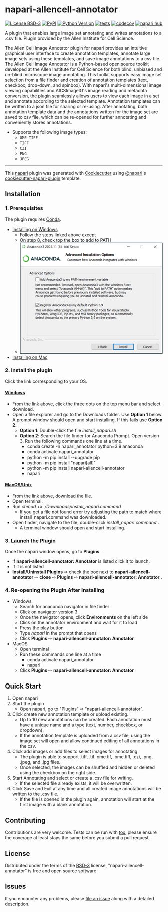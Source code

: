 # napari-allencell-annotator

[![License BSD-3](https://img.shields.io/pypi/l/napari-allencell-annotator.svg?color=green)](https://github.com/bbridge0200/napari-allencell-annotator/raw/main/LICENSE)
[![PyPI](https://img.shields.io/pypi/v/napari-allencell-annotator.svg?color=green)](https://pypi.org/project/napari-allencell-annotator)
[![Python Version](https://img.shields.io/pypi/pyversions/napari-allencell-annotator.svg?color=green)](https://python.org)
[![tests](https://github.com/bbridge0200/napari-allencell-annotator/workflows/tests/badge.svg)](https://github.com/bbridge0200/napari-allencell-annotator/actions)
[![codecov](https://codecov.io/gh/bbridge0200/napari-allencell-annotator/branch/main/graph/badge.svg)](https://codecov.io/gh/bbridge0200/napari-allencell-annotator)
[![napari hub](https://img.shields.io/endpoint?url=https://api.napari-hub.org/shields/napari-allencell-annotator)](https://napari-hub.org/plugins/napari-allencell-annotator)

A plugin that enables large image set annotating and writes annotations to a .csv file. 
Plugin provided by the Allen Institute for Cell Science.

The Allen Cell Image Annotator plugin for napari provides an intuitive
graphical user interface to create annotation templates, annotate large 
image sets using these templates, and save image annotations to a csv file. 
The Allen Cell Image Annotator is a Python-based open source toolkit 
developed at the Allen Institute for Cell Science for both blind, unbiased and un-blind 
microscope image annotating. This toolkit supports easy image set selection
from a file finder and creation of annotation templates (text, checkbox, drop-down, and spinbox).
With napari's multi-dimensional image viewing capabilities and AICSImageIO's
image reading and metadata conversion, the plugin seamlessly allows users to
view each image in a set and annotate according to the selected template.
Annotation templates can be written to a json file for sharing or re-using. After annotating,
both annotation template data and the annotations written for the image set 
are saved to csv file, which can be re-opened for further annotating and conveniently
stores annotations.

-   Supports the following image types:
    - `OME-TIFF`
    - `TIFF`
    - `CZI` 
    - `PNG` 
    -   `JPEG` 


----------------------------------

This [napari] plugin was generated with [Cookiecutter] using [@napari]'s [cookiecutter-napari-plugin] template.

<!--
Don't miss the full getting started guide to files up your new package:
https://github.com/napari/cookiecutter-napari-plugin#getting-started

and review the napari docs for plugin developers:
https://napari.org/plugins/index.html
-->

## Installation
### 1. Prerequisites

The plugin requires [Conda](https://docs.anaconda.com/anaconda/install/).
- [Installing on Windows ](https://docs.anaconda.com/anaconda/install/windows/) 
  - Follow the steps linked above except
  - On step 8, check top the box to add to PATH
  - ![Alt text](napari_allencell_annotator/assets/windowsstep8.png)
- [Installing on Mac ](https://docs.anaconda.com/anaconda/install/mac-os/) 

### 2. Install the plugin
Click the link corresponding to your OS.
#### [Windows](https://alleninstitute-my.sharepoint.com/:u:/g/personal/beatrice_bridge_alleninstitute_org/EVOKZ8-PZB5AvO6z6OAjZ_YB2EHbaU9XRc_Z281oM0ctOg?e=skbKzh)
- From the link above, click the three dots on the top menu bar and select download. 
- Open a file explorer and go to the Downloads folder. Use **Option 1** below. A prompt window should open and start installing. If this fails use **Option 2**. 
  - **Option 1**: Double-click the file _install_napari.sh_
  - **Option 2**: Search the file finder for Anaconda Prompt. Open version 3. Run the following commands one line at a time. 
    - conda create -n napari_annotator python=3.9 anaconda
    - conda activate napari_annotator
    - python -m pip install --upgrade pip
    - python -m pip install "napari[all]"
    - python -m pip install napari-allencell-annotator
    - napari
#### [MacOS/Unix](https://alleninstitute-my.sharepoint.com/:u:/g/personal/beatrice_bridge_alleninstitute_org/EaeV_RPXZz9DijxYy7qfoeMB3Hbq4vMpmJERqDyhL97KAg?e=HuKY2k)
- From the link above, download the file. 
- Open terminal. 
- Run _chmod +x ./Downloads/install_napari.command_ 
  - If you get a file not found error try adjusting the path to match where install_napari.command was downloaded.
- Open finder, navigate to the file, double-click _install_napari.command_ . 
  - A terminal window should open and start installing. 
  

### 3. Launch the Plugin

Once the napari window opens, go to **Plugins**.
- If **napari-allencell-annotator: Annotator** is listed click it to launch. 
- If it is not listed 
- **Install/Uninstall Plugins** ⇨ check the box next to **napari-allencell-annotator** ⇨ **close** ⇨ **Plugins** ⇨ **napari-allencell-annotator: Annotator** .

### 4. Re-opening the Plugin After Installing
- Windows
  - Search for anaconda navigator in file finder
  - Click on navigator version 3
  - Once the navigator opens, click **Environments** on the left side
  - Click on the annotator environment and wait for it to load
  - Press the play button
  - Type _napari_ in the prompt that opens
  - Click **Plugins** ⇨ **napari-allencell-annotator: Annotator**
- MacOS
  - Open terminal
  - Run these commands one line at a time
    - conda activate napari_annotator
    - napari
  - Click **Plugins** ⇨ **napari-allencell-annotator: Annotator**

## Quick Start

1. Open napari
2. Start the plugin 
   - Open napari, go to "Plugins" ⇨ "napari-allencell-annotator".
3. Click create new annotation template or upload existing.
   - Up to 10 new annotations can be created. Each annotation must have a unique name and a type (text, number, checkbox, or dropdown).
   - If the annotation template is uploaded from a csv file, using the image set will open and allow continued editing of all annotations in the csv.
4. Click add images or add files to select images for annotating 
   - The plugin is able to support .tiff, .tif. ome.tif, .ome.tiff, .czi, .png, .jpeg, and .jpg files. 
   - Once selected, the images can be shuffled and hidden or deleted using the checkbox on the right side. 
5. Start Annotating and select or create a .csv file for writing. 
   - If the selected file already exists, it will be overwritten. 
6. Click Save and Exit at any time and all created image annotations will be written to the .csv file. 
   - If the file is opened in the plugin again, annotation will start at the first image with a blank annotation.

## Contributing

Contributions are very welcome. Tests can be run with [tox], please ensure
the coverage at least stays the same before you submit a pull request.

## License

Distributed under the terms of the [BSD-3] license,
"napari-allencell-annotator" is free and open source software

## Issues

If you encounter any problems, please [file an issue] along with a detailed description.

[napari]: https://github.com/napari/napari
[Cookiecutter]: https://github.com/audreyr/cookiecutter
[@napari]: https://github.com/napari
[MIT]: http://opensource.org/licenses/MIT
[BSD-3]: http://opensource.org/licenses/BSD-3-Clause
[GNU GPL v3.0]: http://www.gnu.org/licenses/gpl-3.0.txt
[GNU LGPL v3.0]: http://www.gnu.org/licenses/lgpl-3.0.txt
[Apache Software License 2.0]: http://www.apache.org/licenses/LICENSE-2.0
[Mozilla Public License 2.0]: https://www.mozilla.org/media/MPL/2.0/index.txt
[cookiecutter-napari-plugin]: https://github.com/napari/cookiecutter-napari-plugin

[file an issue]: https://github.com/bbridge0200/napari-allencell-annotator/issues

[napari]: https://github.com/napari/napari
[tox]: https://tox.readthedocs.io/en/latest/
[pip]: https://pypi.org/project/pip/
[PyPI]: https://pypi.org/
